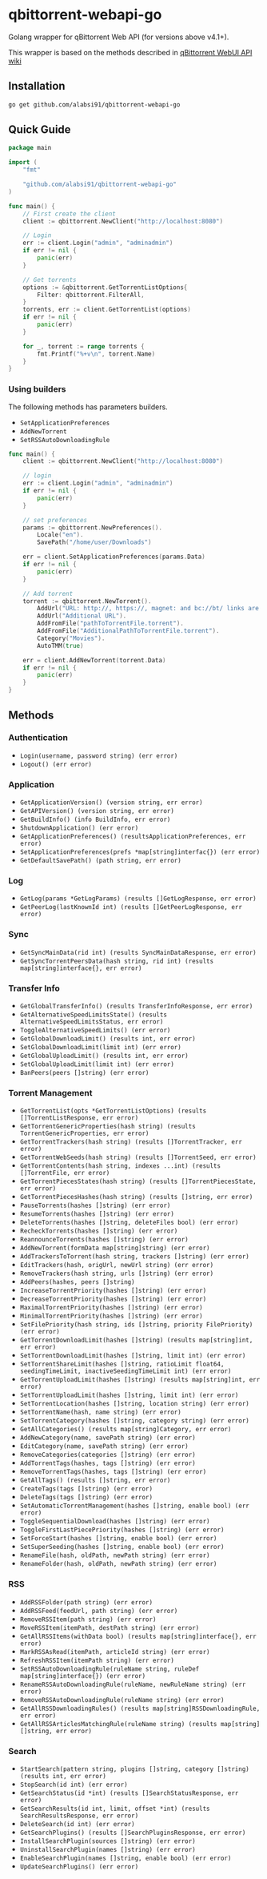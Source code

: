 # qbittorrent-webapi-go

Golang wrapper for qBittorrent Web API (for versions above v4.1+).

This wrapper is based on the methods described in [qBittorrent WebUI API wiki](<https://github.com/qbittorrent/qBittorrent/wiki/WebUI-API-(qBittorrent-4.1)>)

## Installation

```bash
go get github.com/alabsi91/qbittorrent-webapi-go
```

## Quick Guide

```go
package main

import (
    "fmt"

    "github.com/alabsi91/qbittorrent-webapi-go"
)

func main() {
    // First create the client
    client := qbittorrent.NewClient("http://localhost:8080")

    // Login
    err := client.Login("admin", "adminadmin")
    if err != nil {
        panic(err)
    }

    // Get torrents
    options := &qbittorrent.GetTorrentListOptions{
        Filter: qbittorrent.FilterAll,
    }
    torrents, err := client.GetTorrentList(options)
    if err != nil {
        panic(err)
    }

    for _, torrent := range torrents {
        fmt.Printf("%+v\n", torrent.Name)
    }
}
```

### Using builders

The following methods has parameters builders.

- `SetApplicationPreferences`
- `AddNewTorrent`
- `SetRSSAutoDownloadingRule`

```go
func main() {
    client := qbittorrent.NewClient("http://localhost:8080")

    // login
    err := client.Login("admin", "adminadmin")
    if err != nil {
        panic(err)
    }

    // set preferences
    params := qbittorrent.NewPreferences().
        Locale("en").
        SavePath("/home/user/Downloads")

    err = client.SetApplicationPreferences(params.Data)
    if err != nil {
        panic(err)
    }

    // Add torrent
	torrent := qbittorrent.NewTorrent().
		AddUrl("URL: http://, https://, magnet: and bc://bt/ links are supported").
		AddUrl("Additional URL").
		AddFromFile("pathToTorrentFile.torrent").
		AddFromFile("AdditionalPathToTorrentFile.torrent").
		Category("Movies").
		AutoTMM(true)

	err = client.AddNewTorrent(torrent.Data)
	if err != nil {
		panic(err)
	}
}
```

## Methods

### Authentication

- `Login(username, password string) (err error)`
- `Logout() (err error)`

### Application

- `GetApplicationVersion() (version string, err error)`
- `GetAPIVersion() (version string, err error)`
- `GetBuildInfo() (info BuildInfo, err error)`
- `ShutdownApplication() (err error)`
- `GetApplicationPreferences() (resultsApplicationPreferences, err error)`
- `SetApplicationPreferences(prefs *map[string]interfac{}) (err error)`
- `GetDefaultSavePath() (path string, err error)`

### Log

- `GetLog(params *GetLogParams) (results []GetLogResponse, err error)`
- `GetPeerLog(lastKnownId int) (results []GetPeerLogResponse, err error)`

### Sync

- `GetSyncMainData(rid int) (results SyncMainDataResponse, err error)`
- `GetSyncTorrentPeersData(hash string, rid int) (results map[string]interface{}, err error)`

### Transfer Info

- `GetGlobalTransferInfo() (results TransferInfoResponse, err error)`
- `GetAlternativeSpeedLimitsState() (results AlternativeSpeedLimitsStatus, err error)`
- `ToggleAlternativeSpeedLimits() (err error)`
- `GetGlobalDownloadLimit() (results int, err error)`
- `SetGlobalDownloadLimit(limit int) (err error)`
- `GetGlobalUploadLimit() (results int, err error)`
- `SetGlobalUploadLimit(limit int) (err error)`
- `BanPeers(peers []string) (err error)`

### Torrent Management

- `GetTorrentList(opts *GetTorrentListOptions) (results []TorrentListResponse, err error)`
- `GetTorrentGenericProperties(hash string) (results TorrentGenericProperties, err error)`
- `GetTorrentTrackers(hash string) (results []TorrentTracker, err error)`
- `GetTorrentWebSeeds(hash string) (results []TorrentSeed, err error)`
- `GetTorrentContents(hash string, indexes ...int) (results []TorrentFile, err error)`
- `GetTorrentPiecesStates(hash string) (results []TorrentPiecesState, err error)`
- `GetTorrentPiecesHashes(hash string) (results []string, err error)`
- `PauseTorrents(hashes []string) (err error)`
- `ResumeTorrents(hashes []string) (err error)`
- `DeleteTorrents(hashes []string, deleteFiles bool) (err error)`
- `RecheckTorrents(hashes []string) (err error)`
- `ReannounceTorrents(hashes []string) (err error)`
- `AddNewTorrent(formData map[string]string) (err error)`
- `AddTrackersToTorrent(hash string, trackers []string) (err error)`
- `EditTrackers(hash, origUrl, newUrl string) (err error)`
- `RemoveTrackers(hash string, urls []string) (err error)`
- `AddPeers(hashes, peers []string)`
- `IncreaseTorrentPriority(hashes []string) (err error)`
- `DecreaseTorrentPriority(hashes []string) (err error)`
- `MaximalTorrentPriority(hashes []string) (err error)`
- `MinimalTorrentPriority(hashes []string) (err error)`
- `SetFilePriority(hash string, ids []string, priority FilePriority) (err error)`
- `GetTorrentDownloadLimit(hashes []string) (results map[string]int, err error)`
- `SetTorrentDownloadLimit(hashes []string, limit int) (err error)`
- `SetTorrentShareLimit(hashes []string, ratioLimit float64, seedingTimeLimit, inactiveSeedingTimeLimit int) (err error)`
- `GetTorrentUploadLimit(hashes []string) (results map[string]int, err error)`
- `SetTorrentUploadLimit(hashes []string, limit int) (err error)`
- `SetTorrentLocation(hashes []string, location string) (err error)`
- `SetTorrentName(hash, name string) (err error)`
- `SetTorrentCategory(hashes []string, category string) (err error)`
- `GetAllCategories() (results map[string]Category, err error)`
- `AddNewCategory(name, savePath string) (err error)`
- `EditCategory(name, savePath string) (err error)`
- `RemoveCategories(categories []string) (err error)`
- `AddTorrentTags(hashes, tags []string) (err error)`
- `RemoveTorrentTags(hashes, tags []string) (err error)`
- `GetAllTags() (results []string, err error)`
- `CreateTags(tags []string) (err error)`
- `DeleteTags(tags []string) (err error)`
- `SetAutomaticTorrentManagement(hashes []string, enable bool) (err error)`
- `ToggleSequentialDownload(hashes []string) (err error)`
- `ToggleFirstLastPiecePriority(hashes []string) (err error)`
- `SetForceStart(hashes []string, enable bool) (err error)`
- `SetSuperSeeding(hashes []string, enable bool) (err error)`
- `RenameFile(hash, oldPath, newPath string) (err error)`
- `RenameFolder(hash, oldPath, newPath string) (err error)`

### RSS

- `AddRSSFolder(path string) (err error)`
- `AddRSSFeed(feedUrl, path string) (err error)`
- `RemoveRSSItem(path string) (err error)`
- `MoveRSSItem(itemPath, destPath string) (err error)`
- `GetAllRSSItems(withData bool) (results map[string]interface{}, err error)`
- `MarkRSSAsRead(itemPath, articleId string) (err error)`
- `RefreshRSSItem(itemPath string) (err error)`
- `SetRSSAutoDownloadingRule(ruleName string, ruleDef map[string]interface{}) (err error)`
- `RenameRSSAutoDownloadingRule(ruleName, newRuleName string) (err error)`
- `RemoveRSSAutoDownloadingRule(ruleName string) (err error)`
- `GetAllRSSDownloadingRules() (results map[string]RSSDownloadingRule, err error)`
- `GetAllRSSArticlesMatchingRule(ruleName string) (results map[string][]string, err error)`

### Search

- `StartSearch(pattern string, plugins []string, category []string) (results int, err error)`
- `StopSearch(id int) (err error)`
- `GetSearchStatus(id *int) (results []SearchStatusResponse, err error)`
- `GetSearchResults(id int, limit, offset *int) (results SearchResultsResponse, err error)`
- `DeleteSearch(id int) (err error)`
- `GetSearchPlugins() (results []SearchPluginsResponse, err error)`
- `InstallSearchPlugin(sources []string) (err error)`
- `UninstallSearchPlugin(names []string) (err error)`
- `EnableSearchPlugin(names []string, enable bool) (err error)`
- `UpdateSearchPlugins() (err error)`
